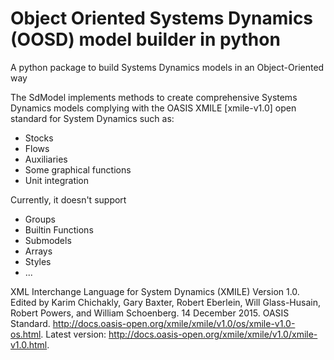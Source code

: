 # Object Oriented Systems Dynamics (OOSD) model builder in python

A python package to build Systems Dynamics models in an Object-Oriented way

The SdModel implements methods to create comprehensive Systems Dynamics models complying with the OASIS XMILE [xmile-v1.0] open standard for System Dynamics such as:
* Stocks
* Flows 
* Auxiliaries
* Some graphical functions
* Unit integration

Currently, it doesn't support
* Groups
* Builtin Functions
* Submodels
* Arrays
* Styles
* ...

XML Interchange Language for System Dynamics (XMILE) Version 1.0. Edited by Karim Chichakly, Gary Baxter, Robert Eberlein, Will Glass-Husain, Robert Powers, and William Schoenberg. 14 December 2015. OASIS Standard. http://docs.oasis-open.org/xmile/xmile/v1.0/os/xmile-v1.0-os.html. Latest version: http://docs.oasis-open.org/xmile/xmile/v1.0/xmile-v1.0.html.